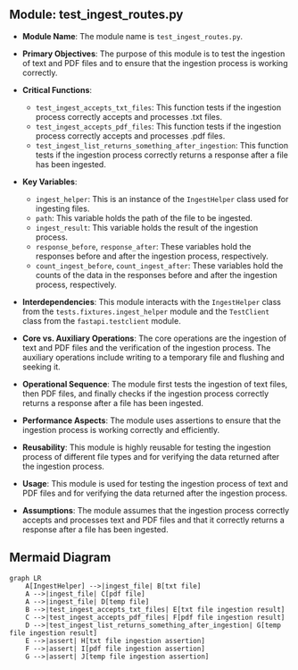 ## Module: test_ingest_routes.py
- **Module Name**: The module name is `test_ingest_routes.py`.

- **Primary Objectives**: The purpose of this module is to test the ingestion of text and PDF files and to ensure that the ingestion process is working correctly.

- **Critical Functions**: 
  - `test_ingest_accepts_txt_files`: This function tests if the ingestion process correctly accepts and processes .txt files.
  - `test_ingest_accepts_pdf_files`: This function tests if the ingestion process correctly accepts and processes .pdf files.
  - `test_ingest_list_returns_something_after_ingestion`: This function tests if the ingestion process correctly returns a response after a file has been ingested.

- **Key Variables**: 
  - `ingest_helper`: This is an instance of the `IngestHelper` class used for ingesting files.
  - `path`: This variable holds the path of the file to be ingested.
  - `ingest_result`: This variable holds the result of the ingestion process.
  - `response_before`, `response_after`: These variables hold the responses before and after the ingestion process, respectively.
  - `count_ingest_before`, `count_ingest_after`: These variables hold the counts of the data in the responses before and after the ingestion process, respectively.

- **Interdependencies**: This module interacts with the `IngestHelper` class from the `tests.fixtures.ingest_helper` module and the `TestClient` class from the `fastapi.testclient` module.

- **Core vs. Auxiliary Operations**: The core operations are the ingestion of text and PDF files and the verification of the ingestion process. The auxiliary operations include writing to a temporary file and flushing and seeking it.

- **Operational Sequence**: The module first tests the ingestion of text files, then PDF files, and finally checks if the ingestion process correctly returns a response after a file has been ingested.

- **Performance Aspects**: The module uses assertions to ensure that the ingestion process is working correctly and efficiently.

- **Reusability**: This module is highly reusable for testing the ingestion process of different file types and for verifying the data returned after the ingestion process.

- **Usage**: This module is used for testing the ingestion process of text and PDF files and for verifying the data returned after the ingestion process.

- **Assumptions**: The module assumes that the ingestion process correctly accepts and processes text and PDF files and that it correctly returns a response after a file has been ingested.
## Mermaid Diagram
```mermaid
graph LR
    A[IngestHelper] -->|ingest_file| B[txt file]
    A -->|ingest_file| C[pdf file]
    A -->|ingest_file| D[temp file]
    B -->|test_ingest_accepts_txt_files| E[txt file ingestion result]
    C -->|test_ingest_accepts_pdf_files| F[pdf file ingestion result]
    D -->|test_ingest_list_returns_something_after_ingestion| G[temp file ingestion result]
    E -->|assert| H[txt file ingestion assertion]
    F -->|assert| I[pdf file ingestion assertion]
    G -->|assert| J[temp file ingestion assertion]
```
